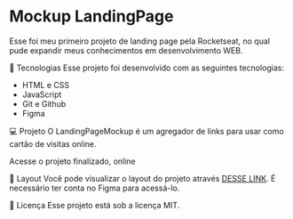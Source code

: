 # Mockup LandingPage
Esse foi meu primeiro projeto de landing page pela Rocketseat, no qual pude expandir meus conhecimentos em desenvolvimento WEB.

🚀 Tecnologias
Esse projeto foi desenvolvido com as seguintes tecnologias:

- HTML e CSS
- JavaScript
- Git e Github
- Figma


💻 Projeto
O LandingPageMockup é um agregador de links para usar como cartão de visitas online.

Acesse o projeto finalizado, online

🔖 Layout
Você pode visualizar o layout do projeto através <a href="https://www.figma.com/community/file/1187422022288947321">DESSE LINK</a>. É necessário ter conta no Figma para acessá-lo.

📝 Licença
Esse projeto está sob a licença MIT.